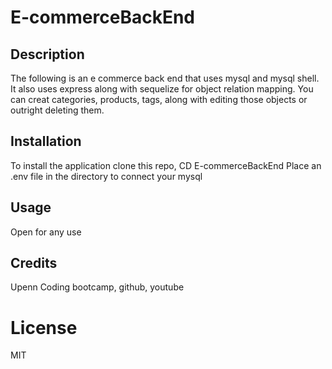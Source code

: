 # E-commerceBackEnd



## Description

The following is an e commerce back end that uses mysql and mysql shell. It also uses express along with sequelize for object relation mapping. You can creat categories, products, tags, along with editing those objects or outright deleting them.

 ## Installation
To install the application clone this repo,
CD E-commerceBackEnd
Place an .env file in the directory to connect your mysql

 ## Usage
Open for any use
 ## Credits
Upenn Coding bootcamp, github, youtube 


# License
MIT